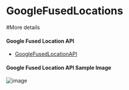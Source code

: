 # GoogleFusedLocations

#More details

#### Google Fused Location API
* [GoogleFusedLocationAPI](https://developers.google.com/location-context/fused-location-provider)


#### Google Fused Location API Sample Image

![image](https://github.com/vasnc9585/GoogleFusedLocations/blob/master/images/Screenshot_20190827-154656_Map%20checking.jpg)
